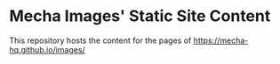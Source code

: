 # Mecha Images' Static Site Content

This repository hosts the content for the pages of https://mecha-hq.github.io/images/
